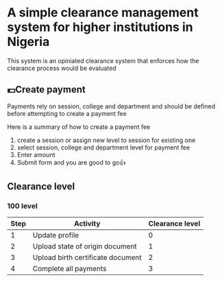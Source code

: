 # A simple clearance management system for higher institutions in Nigeria

This system is an opiniated clearance system that enforces how the clearance process would be evaluated

## 💵Create payment

Payments rely on session, college and department and should be defined before attempting to create a payment fee

Here is a summary of how to create a payment fee

1. create a session or assign new level to session for existing one
2. select session, college and department level for payment fee
3. Enter amount
4. Submit form and you are good to go👍

## Clearance level

### 100 level

| Step | Activity                          | Clearance level |
| ---- | --------------------------------- | --------------- |
| 1    | Update profile                    | 0               |
| 2    | Upload state of origin document   | 1               |
| 3    | Upload birth certificate document | 2               |
| 4    | Complete all payments             | 3               |
